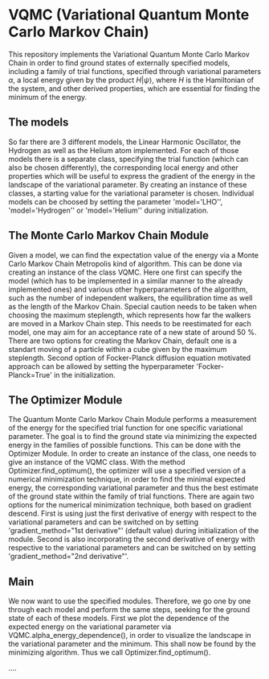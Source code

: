 # VQMC (Variational Quantum Monte Carlo Markov Chain)
This repository implements the Variational Quantum Monte Carlo Markov Chain in order to find ground states 
of externally specified models, including a family of trial functions, specified through variational parameters
$\alpha$, a local energy given by the product $H |\psi\rangle$, where $H$ is the Hamiltonian of the system, and
other derived properties, which are essential for finding the minimum of the energy.

## The models
So far there are 3 different models, the Linear Harmonic Oscillator, the Hydrogen as well as the Helium atom
implemented. For each of those models there is a separate class, specifying the trial function (which can 
also be chosen differently), the corresponding local energy and other properties which will be useful to
express the gradient of the energy in the landscape of the variational parameter. By creating an instance of 
these classes, a starting value for the variational parameter is chosen. Individual models can be choosed by setting the 
parameter 'model='LHO'', 'model='Hydrogen'' or 'model='Helium'' during initialization.

## The Monte Carlo Markov Chain Module
Given a model, we can find the expectation value of the energy via a Monte Carlo Markov Chain Metropolis
kind of algorithm. This can be done via creating an instance of the class VQMC. Here one first can specify
the model (which has to be implemented in a similar manner to the already implemented ones) and various other
hyperparameters of the algorithm, such as the number of independent walkers, the equilibration time as well as
the length of the Markov Chain.
Special caution needs to be taken when choosing the maximum steplength, which represents how far the walkers
are moved in a Markov Chain step. This needs to be reestimated for each model, one may aim for an acceptance
rate of a new state of around 50 %. 
There are two options for creating the Markov Chain, default one is a standart moving of a particle within a 
cube given by the maximum steplength. Second option of Focker-Planck diffusion equation motivated approach can
be allowed by setting the hyperparameter 'Focker-Planck=True' in the initialization.

## The Optimizer Module
The Quantum Monte Carlo Markov Chain Module performs a measurement of the energy for the specified trial 
function for one specific variational parameter. The goal is to find the ground state via minimizing the 
expected energy in the families of possible functions. This can be done with the Optimizer Module. In order
to create an instance of the class, one needs to give an instance of the VQMC class. With the method
Optimizer.find_optimum(), the optimizer will use a specified version of a numerical minimization technique,
in order to find the minimal expected energy, the corresponding variational parameter and thus the best
estimate of the ground state within the family of trial functions.
There are again two options for the numerical minimization technique, both based on gradient descend. First 
is using just the first derivative of energy with respect to the variational parameters and can be switched on
by setting 'gradient_method="1st derivative"' (default value) during initialization of the module. Second is
also incorporating the second derivative of energy with respective to the variational parameters and can be 
switched on by setting 'gradient_method="2nd derivative"'.

## Main
We now want to use the specified modules. Therefore, we go one by one through each model and perform the same 
steps, seeking for the ground state of each of these models.
First we plot the dependence of the expected energy on the variational parameter via 
VQMC.alpha_energy_dependence(), in order to visualize the landscape in the variational parameter and the 
minimum. This shall now be found by the minimizing algorithm. Thus we call Optimizer.find_optimum().

....
